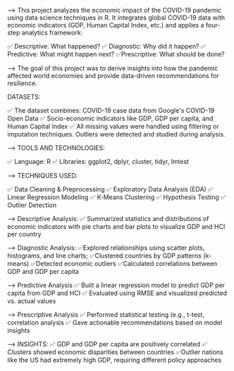 --> This project analyzes the economic impact of the COVID-19 pandemic using data science techniques in R. It integrates global COVID-19 data with economic indicators (GDP, Human Capital Index, etc.) and applies a four-step analytics framework:

✅ Descriptive: What happened?
✅ Diagnostic: Why did it happen?
✅ Predictive: What might happen next? 
✅Prescriptive: What should be done?

--> The goal of this project was to derive insights into how the pandemic affected world economies and provide data-driven recommendations for resilience.

DATASETS:

✅ The dataset combines: COVID-19 case data from Google's COVID-19 Open Data
✅ Socio-economic indicators like GDP, GDP per capita, and Human Capital Index
✅ All missing values were handled using filtering or imputation techniques. Outliers were detected and studied during analysis.


--> TOOLS AND TECHNOLOGIES:

✅ Language: R
✅ Libraries: ggplot2, dplyr, cluster, tidyr, lmtest


--> TECHNIQUES USED:

✅ Data Cleaning & Preprocessing
✅ Exploratory Data Analysis (EDA)
✅ Linear Regression Modeling
✅ K-Means Clustering
✅ Hypothesis Testing
✅ Outlier Detection

--> Descriptive Analysis: 
✅ Summarized statistics and distributions of economic indicators with pie charts and bar plots to visualize GDP and HCI per country

--> Diagnostic Analysis: 
✅Explored relationships using scatter plots, histograms, and line charts; 
✅Clustered countries by GDP patterns (k-means)
✅Detected economic outliers 
✅Calculated correlations between GDP and GDP per capita

--> Predictive Analysis
✅ Built a linear regression model to predict GDP per capita from GDP and HCI
✅ Evaluated using RMSE and visualized predicted vs. actual values

--> Prescriptive Analysis
✅ Performed statistical testing (e.g., t-test, correlation analysis
✅ Gave actionable recommendations based on model insights

--> INSIGHTS:
✅ GDP and GDP per capita are positively correlated
✅ Clusters showed economic disparities between countries
✅Outlier nations like the US had extremely high GDP, requiring different policy approaches
